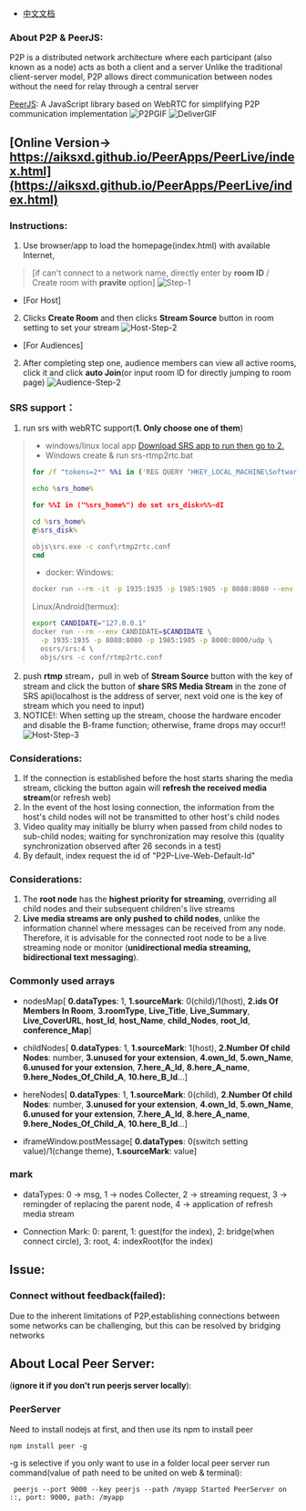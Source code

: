 - [中文文档](README_CN.md)
### **About P2P & PeerJS**:
P2P is a distributed network architecture where each participant (also known as a node) acts as both a client and a server
Unlike the traditional client-server model, P2P allows direct communication between nodes without the need for relay through a central server

[PeerJS](https://peerjs.com/): A JavaScript library based on WebRTC for simplifying P2P communication implementation
![P2PGIF](https://github.com/aiksxd/material/blob/main/img/P2PGIF.gif)
![DeliverGIF](https://github.com/aiksxd/material/blob/main/img/DeliverGIF.gif)

## [Online Version-> https://aiksxd.github.io/PeerApps/PeerLive/index.html](https://aiksxd.github.io/PeerApps/PeerLive/index.html)

### Instructions:
1. Use browser/app to load the homepage(index.html) with available Internet,
> [if can't connect to a network name, directly enter by **room ID** / Create room with **pravite** option]
![Step-1](https://github.com/aiksxd/material/blob/main/img/Live-Step-1.png)

+ [For Host]
2. Clicks **Create Room** and then clicks **Stream Source** button in room setting to set your stream
![Host-Step-2](https://github.com/aiksxd/material/blob/main/img/Host-Step-2.png)

+ [For Audiences]
2. After completing step one, audience members can view all active rooms, click it and click **auto Join**(or input room ID for directly jumping to room page)
![Audience-Step-2](https://github.com/aiksxd/material/blob/main/img/Audience-Step-2.png)

### **SRS support**：
1. run srs with webRTC support(**1. Only choose one of them**)
> + windows/linux local app
> [Download SRS app to run then go to 2.](https://github.com/ossrs/srs/releases)
> + Windows create & run srs-rtmp2rtc.bat
> ```bat
> for /f "tokens=2*" %%i in ('REG QUERY "HKEY_LOCAL_MACHINE\Software\Microsoft\Windows\CurrentVersion\App Paths\srs\ins_dir"') do set srs_home=%%j
> 
> echo %srs_home%
> 
> for %%I in ("%srs_home%") do set srs_disk=%%~dI
> 
> cd %srs_home%
> @%srs_disk%
> 
> objs\srs.exe -c conf\rtmp2rtc.conf
> cmd
> ```
> + docker:
> Windows: 
> ```bat
> docker run --rm -it -p 1935:1935 -p 1985:1985 -p 8080:8080 --env CANDIDATE=127.0.0.1 -p 8000:8000/udp registry.cn-hangzhou.aliyuncs.com/ossrs/srs:5 ./objs/srs -c conf/rtmp2rtc.conf`
> ```
> Linux/Android(termux):
> ```sh
> export CANDIDATE="127.0.0.1"
> docker run --rm --env CANDIDATE=$CANDIDATE \
>   -p 1935:1935 -p 8080:8080 -p 1985:1985 -p 8000:8000/udp \
>   ossrs/srs:4 \
>   objs/srs -c conf/rtmp2rtc.conf
> ```

2. push **rtmp** stream，pull in web of **Stream Source** button with the key of stream and click the button of **share SRS Media Stream** in the zone of SRS api(localhost is the address of server, next void one is the key of stream which you need to input)
3. NOTICE!: When setting up the stream, choose the hardware encoder and disable the B-frame function; otherwise, frame drops may occur!!
![Host-Step-3](https://github.com/aiksxd/material/blob/main/img/Host-Step-3-en.png)

### **Considerations**:
1. If the connection is established before the host starts sharing the media stream, clicking the button again will **refresh the received media stream**(or refresh web)
2. In the event of the host losing connection, the information from the host's child nodes will not be transmitted to other host's child nodes
3. Video quality may initially be blurry when passed from child nodes to sub-child nodes; waiting for synchronization may resolve this (quality synchronization observed after 26 seconds in a test)
4. By default, index request the id of "P2P-Live-Web-Default-Id"

### **Considerations**:
1. The **root node** has the **highest priority for streaming**, overriding all child nodes and their subsequent children's live streams
2. **Live media streams are only pushed to child nodes**, unlike the information channel where messages can be received from any node. Therefore, it is advisable for the connected root node to be a live streaming node or monitor (**unidirectional media streaming, bidirectional text messaging**).

### Commonly used arrays
+ nodesMap[ **0.dataTypes**: 1, **1.sourceMark**: 0(child)/1(host), **2.ids Of Members In Room**, **3.roomType**, **Live_Title**, **Live_Summary**, **Live_CoverURL**, **host_Id**, **host_Name**, **child_Nodes**, **root_Id**, **conference_Map**]

+ childNodes[ **0.dataTypes**: 1, **1.sourceMark**: 1(host), **2.Number Of child Nodes**: number, **3.unused for your extension**, **4.own_Id**, **5.own_Name**, **6.unused for your extension**, **7.here_A_Id**, **8.here_A_name**, **9.here_Nodes_Of_Child_A**, **10.here_B_Id**...]

+ hereNodes[ **0.dataTypes**: 1, **1.sourceMark**: 0(child), **2.Number Of child Nodes**: number, **3.unused for your extension**, **4.own_Id**, **5.own_Name**, **6.unused for your extension**, **7.here_A_Id**, **8.here_A_name**, **9.here_Nodes_Of_Child_A**, **10.here_B_Id**...]

+ iframeWindow.postMessage[ **0.dataTypes**: 0(switch setting value)/1(change theme), **1.sourceMark**: value]

### mark
+ dataTypes: 0 -> msg, 1 -> nodes Collecter, 2 -> streaming request, 3 -> remingder of replacing the parent node, 4 -> application of refresh media stream

+ Connection Mark: 0: parent, 1: guest(for the index), 2: bridge(when connect circle), 3: root, 4: indexRoot(for the index)

## Issue: 
### Connect without feedback(failed):
Due to the inherent limitations of P2P,establishing connections between some networks can be challenging, but this can be resolved by bridging networks

## **About Local Peer Server**:

(**ignore it if you don't run peerjs server locally**):

### PeerServer
Need to install nodejs at first, and then use its npm to install peer
```
npm install peer -g
```
-g is selective if you only want to use in a folder
local peer server run command(value of path need to be united on web & terminal):
```
 peerjs --port 9000 --key peerjs --path /myapp Started PeerServer on ::, port: 9000, path: /myapp
```